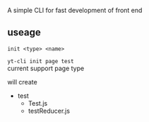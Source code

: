 A simple CLI for fast development of front end

## useage

``` init <type> <name> ```

```yt-cli init page test```  
current support page type

will create

- test
    - Test.js
    - testReducer.js